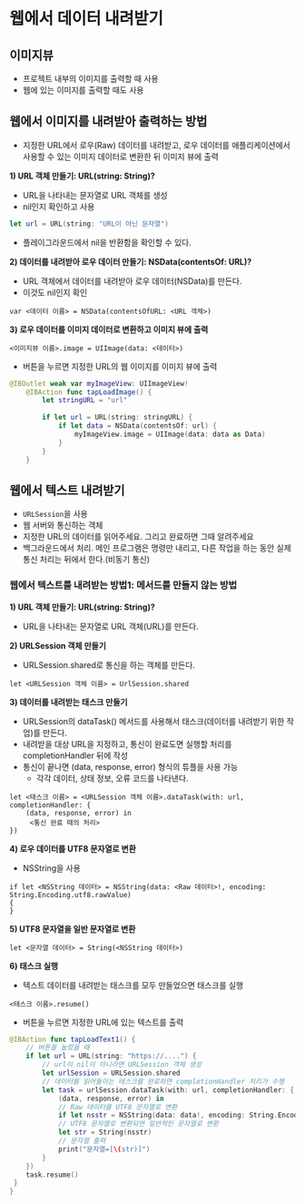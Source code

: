 # 웹에서 데이터 내려받기   

## 이미지뷰  
- 프로젝트 내부의 이미지를 출력할 때 사용  
- 웹에 있는 이미지를 출력할 때도 사용  

## 웹에서 이미지를 내려받아 출력하는 방법  
- 지정한 URL에서 로우(Raw) 데이터를 내려받고, 로우 데이터를 애플리케이션에서 사용할 수 있는 이미지 데이터로 변환한 뒤 이미지 뷰에 출력  

**1) URL 객체 만들기: URL(string: String)?**  

- URL을 나타내는 문자열로 URL 객체를 생성  
- nil인지 확인하고 사용  
```swift
let url = URL(string: "URL이 아닌 문자열")  
```
- 플레이그라운드에서 nil을 반환함을 확인할 수 있다.  

**2) 데이터를 내려받아 로우 데이터 만들기: NSData(contentsOf: URL)?**  
- URL 객체에서 데이터를 내려받아 로우 데이터(NSData)를 만든다.  
- 이것도 nil인지 확인   
```
var <데이터 이름> = NSData(contentsOfURL: <URL 객체>)
```

**3) 로우 데이터를 이미지 데이터로 변환하고 이미지 뷰에 출력**  
```
<이미지뷰 이름>.image = UIImage(data: <데이터>) 
```

- 버튼을 누르면 지정한 URL의 웹 이미지를 이미지 뷰에 출력  
```swift
@IBOutlet weak var myImageView: UIImageView!
    @IBAction func tapLoadImage() {
        let stringURL = "url"
       
        if let url = URL(string: stringURL) {
            if let data = NSData(contentsOf: url) {
                myImageView.image = UIImage(data: data as Data)
            }
        }
    }
```


## 웹에서 텍스트 내려받기  

- `URLSession`을 사용  
 - 웹 서버와 통신하는 객체  
 - 지정한 URL의 데이터를 읽어주세요. 그리고 완료하면 그때 알려주세요  
 - 백그라운드에서 처리. 메인 프로그램은 명령만 내리고, 다른 작업을 하는 동안 실제 통신 처리는 뒤에서 한다.(비동기 통신)  

### 웹에서 텍스트를 내려받는 방법1: 메서드를 만들지 않는 방법  

**1) URL 객체 만들기: URL(string: String)?**  
- URL을 나타내는 문자열로 URL 객체(URL)를 만든다.  

**2) URLSession 객체 만들기**  
- URLSession.shared로 통신을 하는 객체를 만든다.  
```
let <URLSession 객체 이름> = UrlSession.shared
```

**3) 데이터를 내려받는 태스크 만들기**  

- URLSession의 dataTask() 메서드를 사용해서 태스크(데이터를 내려받기 위한 작업)를 만든다.  
- 내려받을 대상 URL을 지정하고, 통신이 완료도면 실행할 처리를 completionHandler 뒤에 작성  
- 통신이 끝나면 (data, response, error) 형식의 튜플을 사용 가능  
  - 각각 데이터, 상태 정보, 오류 코드를 나타낸다.  
```
let <태스크 이름> = <URLSession 객체 이름>.dataTask(with: url, completionHandler: {
    (data, response, error) in
     <통신 완료 때의 처리>
})
```

**4) 로우 데이터를 UTF8 문자열로 변환**  
- NSString을 사용  
```
if let <NSString 데이터> = NSString(data: <Raw 데이터>!, encoding: String.Encoding.utf8.rawValue)
{
}
```

**5) UTF8 문자열을 일반 문자열로 변환**  
```
let <문자열 데이터> = String(<NSString 데이터>)
```

**6) 태스크 실행**  
- 텍스트 데이터를 내려받는 태스크를 모두 만들었으면 태스크를 실행  
```
<태스크 이름>.resume()
```

- 버튼을 누르면 지정한 URL에 있는 텍스트를 출력  
```swift  
@IBAction func tapLoadText1() {
    // 버튼을 눌렀을 때  
    if let url = URL(string: "https://....") {
        // url이 nil이 아니라면 URLSession 객체 생성  
        let urlSession = URLSession.shared  
        // 데이터를 읽어들이는 태스크를 완료하면 completionHandler 처리가 수행  
        let task = urlSession.dataTask(with: url, completionHandler: {
            (data, response, error) in   
            // Raw 데이터를 UTF8 문자열로 변환  
            if let nsstr = NSString(data: data!, encoding: String.Encoding.utf8.rawValue) {
            // UTF8 문자열로 변환되면 일반적인 문자열로 변환  
            let str = String(nsstr)  
            // 문자열 출력  
            print("문자열=[\(str)]")
        }
    })
    task.resume()
 }
}
```

